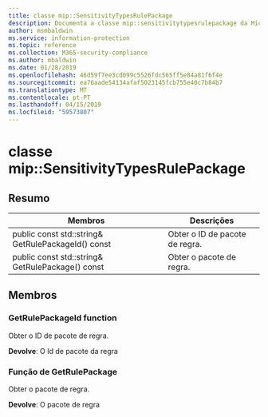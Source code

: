 ```yaml
---
title: classe mip::SensitivityTypesRulePackage
description: Documenta a classe mip::sensitivitytypesrulepackage da Microsoft Information Protection (MIP) SDK.
author: msmbaldwin
ms.service: information-protection
ms.topic: reference
ms.collection: M365-security-compliance
ms.author: mbaldwin
ms.date: 01/28/2019
ms.openlocfilehash: 46d59f7ee3cd099c5526fdc565ff5e84a81f6f4e
ms.sourcegitcommit: ea76aade54134afaf5023145fcb755e40c7b84b7
ms.translationtype: MT
ms.contentlocale: pt-PT
ms.lasthandoff: 04/15/2019
ms.locfileid: "59573807"
---
```

# <a name="class-mipsensitivitytypesrulepackage"></a>classe mip::SensitivityTypesRulePackage 
  
## <a name="summary"></a>Resumo
 Membros                        | Descrições                                
--------------------------------|---------------------------------------------
public const std::string& GetRulePackageId() const  |  Obter o ID de pacote de regra.
public const std::string& GetRulePackage() const  |  Obter o pacote de regra.
  
## <a name="members"></a>Membros
  
### <a name="getrulepackageid-function"></a>GetRulePackageId function
Obter o ID de pacote de regra.

  
**Devolve**: O Id de pacote da regra
  
### <a name="getrulepackage-function"></a>Função de GetRulePackage
Obter o pacote de regra.

  
**Devolve**: O pacote de regra